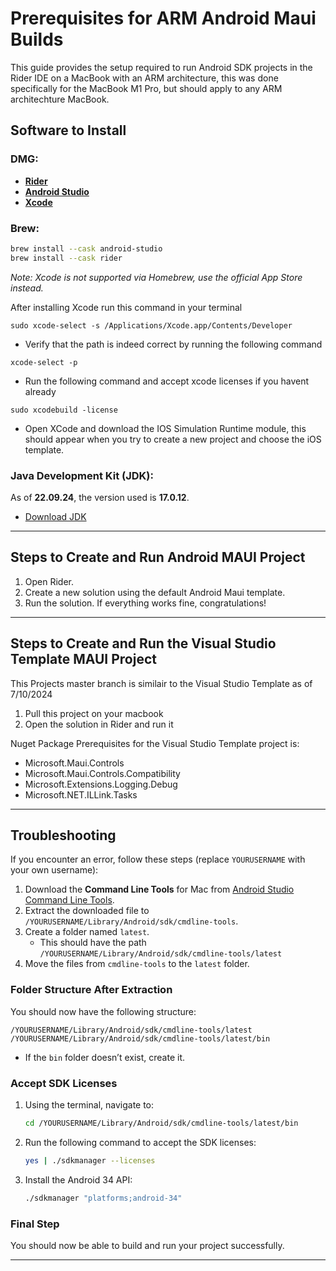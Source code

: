 
# Prerequisites for ARM Android Maui Builds

This guide provides the setup required to run Android SDK projects in the Rider IDE on a MacBook with an ARM architecture, this was done specifically for the MacBook M1 Pro, but should apply to any ARM architechture MacBook.

## Software to Install

### DMG:
- **[Rider](https://www.jetbrains.com/rider/download/#section=mac)**
- **[Android Studio](https://developer.android.com/studio/)**
- **[Xcode](https://apps.apple.com/us/app/xcode/id497799835?mt=12)**

### Brew:
```bash
brew install --cask android-studio
brew install --cask rider
```
*Note: Xcode is not supported via Homebrew, use the official App Store instead.*

After installing Xcode run this command in your terminal
```
sudo xcode-select -s /Applications/Xcode.app/Contents/Developer
```
- Verify that the path is indeed correct by running the following command
```
xcode-select -p
```
- Run the following command and accept xcode licenses if you havent already
```
sudo xcodebuild -license
```
- Open XCode and download the IOS Simulation Runtime module, this should appear when you try to create a new project and choose the iOS template.

### Java Development Kit (JDK):
As of **22.09.24**, the version used is **17.0.12**.
- [Download JDK](https://www.oracle.com/in/java/technologies/downloads/#java17)

---

## Steps to Create and Run Android MAUI Project

1. Open Rider.
2. Create a new solution using the default Android Maui template.
3. Run the solution. If everything works fine, congratulations!

---

## Steps to Create and Run the Visual Studio Template MAUI Project
This Projects master branch is similair to the Visual Studio Template as of 7/10/2024

1. Pull this project on your macbook
2. Open the solution in Rider and run it

Nuget Package Prerequisites for the Visual Studio Template project is:
- Microsoft.Maui.Controls
- Microsoft.Maui.Controls.Compatibility
- Microsoft.Extensions.Logging.Debug
- Microsoft.NET.ILLink.Tasks

---

## Troubleshooting

If you encounter an error, follow these steps (replace `YOURUSERNAME` with your own username):

1. Download the **Command Line Tools** for Mac from [Android Studio Command Line Tools](https://developer.android.com/studio/).
2. Extract the downloaded file to `/YOURUSERNAME/Library/Android/sdk/cmdline-tools`.
3. Create a folder named `latest`.
   - This should have the path `/YOURUSERNAME/Library/Android/sdk/cmdline-tools/latest`
5. Move the files from `cmdline-tools` to the `latest` folder.

### Folder Structure After Extraction

You should now have the following structure:

```
/YOURUSERNAME/Library/Android/sdk/cmdline-tools/latest
/YOURUSERNAME/Library/Android/sdk/cmdline-tools/latest/bin
```

- If the `bin` folder doesn’t exist, create it.

### Accept SDK Licenses

1. Using the terminal, navigate to:

   ```bash
   cd /YOURUSERNAME/Library/Android/sdk/cmdline-tools/latest/bin
   ```

2. Run the following command to accept the SDK licenses:

   ```bash
   yes | ./sdkmanager --licenses
   ```

3. Install the Android 34 API:

   ```bash
   ./sdkmanager "platforms;android-34"
   ```

### Final Step
You should now be able to build and run your project successfully.

---

